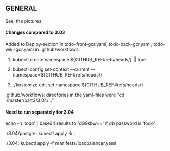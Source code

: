 <h2>GENERAL</h2>

See, the pictures


<h4>Changes compared to 3.03</h4>

Added to Deploy-section in todo-front-gcr.yaml, todo-back-gcr.yaml, todo-wiki-gcr.yaml in .github/workflows:

1) kubectl create namespace ${GITHUB_REF#refs/heads/} || true

2) kubectl config set-context --current --namespace=${GITHUB_REF#refs/heads/}

3) ./kustomize edit set namespace ${GITHUB_REF#refs/heads/} 

.github/workflows: directories in the yaml-files were  "cd ./master/part3/3.04/..."


<h4>Need to run separately for 3.04</h4>

echo -n 'todo' | base64 results to 'dG9kbw=='   # db password is 'todo'

./3.04/postgre:  kubectl apply -k .

./3.04:   kubectl apply -f manifests/loadbalancer.yaml

